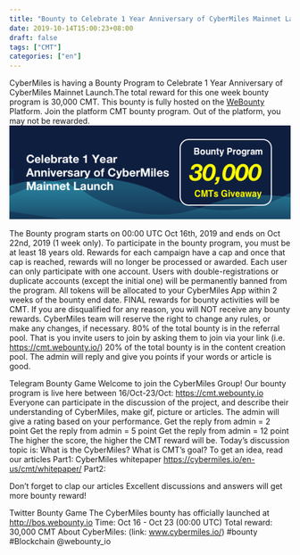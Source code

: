 ```yaml
---
title: "Bounty to Celebrate 1 Year Anniversary of CyberMiles Mainnet Launch"
date: 2019-10-14T15:00:23+08:00
draft: false
tags: ["CMT"] 
categories: ["en"] 
---
```


CyberMiles is having a Bounty Program to Celebrate 1 Year Anniversary of CyberMiles Mainnet Launch.The total reward for this one week bounty program is 30,000 CMT. This bounty is fully hosted on the [WeBounty](https://cmt.webounty.io) Platform. Join the platform CMT bounty program. Out of the platform, you may not be rewarded.
![](/images/20191015-CyberMiles1Yearbounty-01.png)

The Bounty program starts on 00:00 UTC Oct 16th, 2019 and ends on Oct 22nd, 2019 (1 week only).
To participate in the bounty program, you must be at least 18 years old.
Rewards for each campaign have a cap and once that cap is reached, rewards will no longer be processed or awarded.
Each user can only participate with one account. Users with double-registrations or duplicate accounts (except the initial one) will be permanently banned from the program.
All tokens will be allocated to your CyberMiles App within 2 weeks of the bounty end date.
FINAL rewards for bounty activities will be CMT.
If you are disqualified for any reason, you will NOT receive any bounty rewards.
CyberMiles team will reserve the right to change any rules, or make any changes, if necessary.
80% of the total bounty is in the referral pool. That is you invite users to join by asking them to join via your link (i.e. https://cmt.webounty.io/)
 20% of the total bounty is in the content creation pool. The admin will reply and give you points if your words or article is good.


 Telegram Bounty Game
 Welcome to join the CyberMiles Group! Our bounty program is live here between 16/Oct-23/Oct:
https://cmt.webounty.io
 Everyone can participate in the discussion of the project, and describe their understanding of CyberMiles, make gif, picture or articles. The admin will give a rating based on your performance.
 Get the reply from admin = 2 point
 Get the reply from admin = 5 point
 Get the reply from admin = 12 point
 The higher the score, the higher the CMT reward will be.
 Today’s discussion topic is:
 What is the CyberMiles? What is CMT’s goal?
 To get an idea, read our articles
 Part1:
 CyberMiles whitepaper
https://cybermiles.io/en-us/cmt/whitepaper/
 Part2:


 Don’t forget to clap our articles
 Excellent discussions and answers will get more bounty reward!


 Twitter Bounty Game
 The CyberMiles bounty has officially launched at http://bos.webounty.io
 Time: Oct 16 - Oct 23 (00:00 UTC)
 Total reward: 30,000 CMT
 About CyberMiles: (link: www.cybermiles.io/)
 #bounty #Blockchain
 @webounty_io

